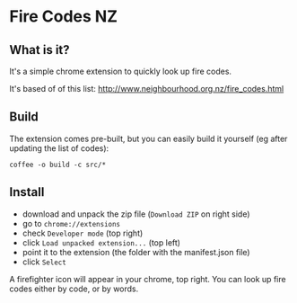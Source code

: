 # Fire Codes NZ

## What is it?
It's a simple chrome extension to quickly look up fire codes.

It's based of of this list: http://www.neighbourhood.org.nz/fire_codes.html

## Build

The extension comes pre-built, but you can easily build it yourself (eg after updating the list of codes):

`coffee -o build -c src/*`

## Install
- download and unpack the zip file (`Download ZIP` on right side)
- go to `chrome://extensions`
- check `Developer mode` (top right)
- click `Load unpacked extension...` (top left)
- point it to the extension (the folder with the manifest.json file)
- click `Select`

A firefighter icon will appear in your chrome, top right.
You can look up fire codes either by code, or by words.